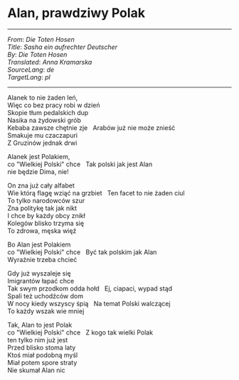 # Alan, prawdziwy Polak
---
_From_: _Die Toten Hosen_   
_Title_: _Sasha ein aufrechter Deutscher_  
_By_: _Die Toten Hosen_  
_Translated_: _Anna Kramarska_  
_SourceLang_: _de_  
_TargetLang_: _pl_  

---

Alanek to nie żaden leń,   
Więc co bez pracy robi w dzień  
Skopie tłum pedalskich dup  
Nasika na żydowski grób  
Kebaba zawsze chętnie zje   
Arabów już nie może znieść  
Smakuje mu czaczapuri  
Z Gruzinów jednak drwi  

Alanek jest Polakiem,  
co "Wielkiej Polski" chce   
Tak polski jak jest Alan  
nie będzie Dima, nie!  

On zna już cały alfabet  
Wie którą flagę wziąć na grzbiet   
Ten facet to nie żaden ciul  
To tylko narodowców szur  
Zna politykę tak jak nikt  
I chce by każdy obcy znikł  
Kolegów blisko trzyma się  
To zdrowa, męska więź  

Bo Alan jest Polakiem  
co "Wielkiej Polski" chce   
Być tak polskim jak Alan  
Wyraźnie trzeba chcieć  

Gdy już wyszaleje się  
Imigrantów łapać chce  
Tak swym przodkom odda hołd   
Ej, ciapaci, wypad stąd  
Spali też uchodźców dom  
W nocy kiedy wszyscy śpią   
Na temat Polski walczącej  
To każdy wszak wie mniej  

Tak, Alan to jest Polak  
co "Wielkiej Polski" chce   
Z kogo tak wielki Polak  
ten tylko nim już jest  
Przed blisko stoma laty  
Ktoś miał podobną myśl  
Miał potem spore straty  
Nie skumał Alan nic  


